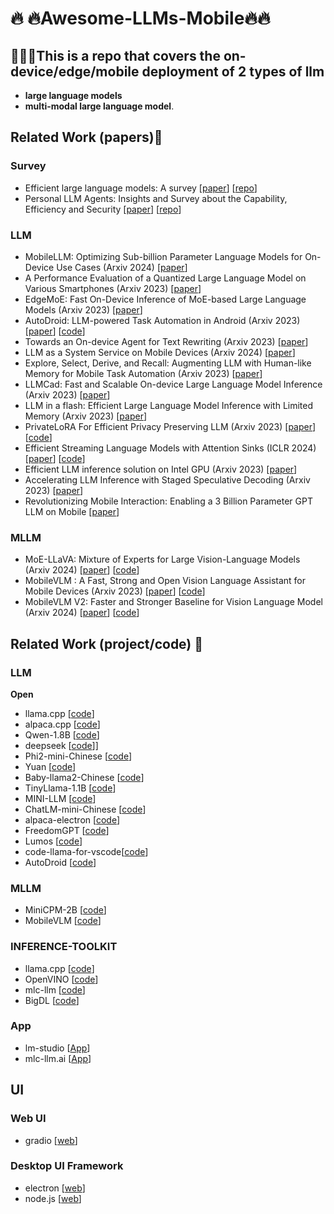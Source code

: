 # :fire: :fire:Awesome-LLMs-Mobile:fire::fire:
## :loudspeaker::loudspeaker::loudspeaker:This is a repo that covers the **on-device/edge/mobile** deployment of 2 types of llm

-  **large language models**
- **multi-modal large language model**.

## Related Work (papers)📖
### Survey

- Efficient large language models: A survey [[paper](https://arxiv.org/abs/2312.03863)] [[repo](https://github.com/AIoT-MLSys-Lab/Efficient-LLMs-Survey)]
- Personal LLM Agents: Insights and Survey about the Capability, Efficiency and Security [[paper](https://arxiv.org/pdf/2401.05459)] [[repo](https://github.com/MobileLLM/Personal_LLM_Agents_Survey)]

### LLM

- MobileLLM: Optimizing Sub-billion Parameter Language Models for On-Device Use Cases (Arxiv 2024) [[paper](https://arxiv.org/abs/2402.14905)]
- A Performance Evaluation of a Quantized Large Language Model on Various Smartphones (Arxiv 2023) [[paper](https://arxiv.org/abs/2312.12472)]
- EdgeMoE: Fast On-Device Inference of MoE-based Large Language Models (Arxiv 2023) [[paper](https://arxiv.org/pdf/2308.14352)]
- AutoDroid: LLM-powered Task Automation in Android (Arxiv 2023) [[paper](https://arxiv.org/pdf/2308.15272)] [[code](https://github.com/MobileLLM/AutoDroid)]
- Towards an On-device Agent for Text Rewriting (Arxiv 2023) [[paper](https://arxiv.org/abs/2308.11807)]
- LLM as a System Service on Mobile Devices (Arxiv 2024) [[paper](https://arxiv.org/pdf/2403.11805.pdf)] 
- Explore, Select, Derive, and Recall: Augmenting LLM
  with Human-like Memory for Mobile Task Automation (Arxiv 2023) [[paper](https://arxiv.org/abs/2312.03003)] 
- LLMCad: Fast and Scalable On-device Large Language Model Inference (Arxiv 2023) [[paper](https://arxiv.org/abs/2309.04255)]
- LLM in a flash: Efficient Large Language Model Inference with Limited Memory (Arxiv 2023) [[paper](https://arxiv.org/pdf/2312.11514.pdf)]
- PrivateLoRA For Efficient Privacy Preserving LLM (Arxiv 2023) [[paper](https://arxiv.org/abs/2311.14030)] [[code](https://github.com/alipay/private_llm)]
- Efficient Streaming Language Models with Attention Sinks (ICLR 2024) [[paper](https://arxiv.org/abs/2309.17453)] [[code](https://github.com/mit-han-lab/streaming-llm)]
- Efficient LLM inference solution on Intel GPU (Arxiv 2023) [[paper](https://arxiv.org/abs/2401.05391)]
- Accelerating LLM Inference with Staged Speculative Decoding (Arxiv 2023) [[paper](https://arxiv.org/abs/2308.04623)]
- Revolutionizing Mobile Interaction: Enabling a 3 Billion Parameter GPT LLM on Mobile [[paper](https://arxiv.org/pdf/2310.01434)]

### MLLM

- MoE-LLaVA: Mixture of Experts for Large Vision-Language Models (Arxiv 2024) [[paper](https://arxiv.org/abs/2401.15947)] [[code](https://github.com/PKU-YuanGroup/MoE-LLaVA)]
- MobileVLM : A Fast, Strong and Open Vision Language Assistant for Mobile Devices (Arxiv 2023) [[paper](https://arxiv.org/pdf/2312.16886)] [[code](https://github.com/Meituan-AutoML/MobileVLM)] 
- MobileVLM V2: Faster and Stronger Baseline for Vision Language Model (Arxiv 2024) [[paper](https://arxiv.org/pdf/2402.03766)] [[code](https://github.com/Meituan-AutoML/MobileVLM)]

## Related Work (project/code) :office:
### LLM
**Open**
- llama.cpp [[code](https://github.com/ggerganov/llama.cpp)]
- alpaca.cpp [[code](https://github.com/antimatter15/alpaca.cpp/)]
- Qwen-1.8B [[code](https://github.com/QwenLM/Qwen)]
- deepseek [[code](https://github.com/deepseek-ai/DeepSeek-Coder)]]
- Phi2-mini-Chinese [[code](https://github.com/charent/Phi2-mini-Chinese)]
- Yuan [[code](https://github.com/IEIT-Yuan/Yuan-2.0)]
- Baby-llama2-Chinese [[code](https://github.com/DLLXW/baby-llama2-chinese)]
- TinyLlama-1.1B [[code](https://github.com/jzhang38/TinyLlama)]
- MINI-LLM [[code](https://github.com/jiahe7ay/MINI_LLM)]
- ChatLM-mini-Chinese [[code](https://github.com/charent/ChatLM-mini-Chinese)]
- alpaca-electron [[code](https://github.com/ZiangWu-77/alpaca-electron)]
- FreedomGPT [[code](https://github.com/ohmplatform/FreedomGPT)]
- Lumos [[code](https://github.com/andrewnguonly/Lumos)]
- code-llama-for-vscode[[code](https://github.com/xNul/code-llama-for-vscode?tab=readme-ov-file)]
- AutoDroid [[code](https://github.com/MobileLLM/AutoDroid)]

### MLLM

- MiniCPM-2B [[code](https://github.com/OpenBMB/MiniCPM)]
- MobileVLM [[code](https://github.com/Meituan-AutoML/MobileVLM)]

### INFERENCE-TOOLKIT
- llama.cpp [[code](https://github.com/ggerganov/llama.cpp)]
- OpenVINO [[code](https://github.com/openvinotoolkit/openvino)]
- mlc-llm [[code](https://github.com/mlc-ai/mlc-llm)]
- BigDL [[code](https://github.com/ZiangWu-77/BigDL)]

### App
- lm-studio [[App](https://lmstudio.ai/)]
- mlc-llm.ai [[App](https://llm.mlc.ai/)]

## UI 
### Web UI 
- gradio [[web](https://www.gradio.app/)]

### Desktop UI Framework
- electron [[web](https://www.electronjs.org/)]
- node.js [[web](https://nodejs.org/en)]
